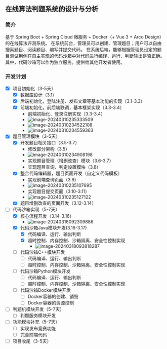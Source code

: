 ## 在线算法判题系统的设计与分析

### 简介

基于 Spring Boot + Spring Cloud 微服务 + Docker（+ Vue 3 + Arco Design）的在线算法评测系统。
在系统前台，管理员可以创建、管理题目；用户可以自由搜索题目、阅读题目、编写并提交代码。
在系统后端，能够根据管理员设定的题目测试用例在自主实现的代码沙箱中对代码进行编译、运行、判断输出是否正确。
其中，代码沙箱可以作为独立服务，提供给其他开发者使用。

### 开发计划

- [x] 项目初始化（3-5天）
  - [x] 数据库设计（3.1）
  - [x] 后端初始化，登陆注册、发布文章等基本功能的实现（3.1-3.3）
  - [x] 前端初始化，前后端联调，基本框架实现（3.3-3.4）
    - 前端初始化、登录注册实现（3.3-3.4）
    - ![image-20240310235333509](https://raw.githubusercontent.com/1125rx/cloudImg/master/img/image-20240310235333509.png)
    - ![image-20240310234522108](https://raw.githubusercontent.com/1125rx/cloudImg/master/img/image-20240310234522108.png)
    - ![image-20240310234559363](https://raw.githubusercontent.com/1125rx/cloudImg/master/img/image-20240310234559363.png)
- [x] 题目管理模块（3-5天）
  - [x] 开发题目相关接口（3.5-3.7）
    - 修改部分架构（3.5）
    - ![image-20240310234908198](https://raw.githubusercontent.com/1125rx/cloudImg/master/img/image-20240310234908198.png)
    - 实现题目管理（增删改查）模块（3.6-3.7）
    - 实现题目查询、判定设置模块（3.8）
  - [x] 整合代码编辑器，题目页面开发（自定义代码模板）
    - 实现前端查询页面（3.9）
    - ![image-20240310235107695](https://raw.githubusercontent.com/1125rx/cloudImg/master/img/image-20240310235107695.png)
    - 实现题目提交页面（3.10-3.11）
    - ![image-20240310235127122](https://raw.githubusercontent.com/1125rx/cloudImg/master/img/image-20240310235127122.png)
  - [x] 题目增删改查的页面开发（3.12-3.14）
- [ ] 代码沙箱实现（5-7天）
  - [x] 核心流程开发（3.14-3.16）
    - ![image-20240318092309886](https://raw.githubusercontent.com/1125rx/cloudImg/master/img/image-20240318092309886.png)
  - [x] 代码沙箱Java模块开发(3.16-3.17)
    - [x] 代码编译、运行、输出判断
    - [x] 超时控制、内存控制、沙箱隔离、安全性控制实现
      -  ![image-20240318093818287](https://raw.githubusercontent.com/1125rx/cloudImg/master/img/image-20240318093818287.png)
  - [ ] 代码沙箱C++模块开发
    - [ ] 代码编译、运行、输出判断
    - [ ] 超时控制、内存控制、沙箱隔离、安全性控制实现
  - [ ] 代码沙箱Python模块开发
    - [ ] 代码编译、运行、输出判断
    - [ ] 超时控制、内存控制、沙箱隔离、安全性控制实现
  - [ ] 代码沙箱Docker模块开发
    - [ ] Docker容器的创建、销毁
    - [ ] Docker容器的资源控制
- [ ] 判题机模块开发（5-7天）
  - [ ] 判题服务模块开发
- [ ] 功能模块补充（5-7天）
  - [ ] 实现发布竞赛功能
  - [ ] 完善前端代码
- [ ] 项目收尾（3-5天）	
